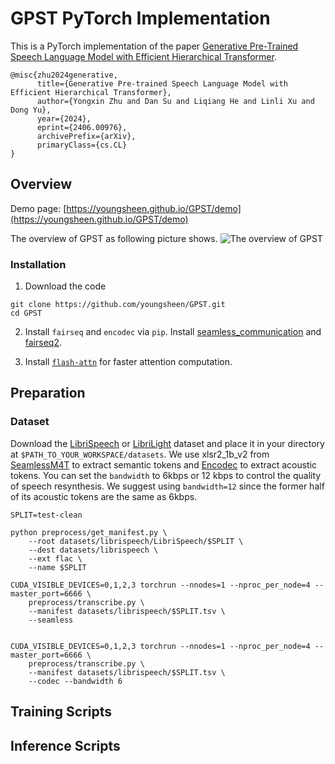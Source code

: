# GPST PyTorch Implementation

This is a PyTorch implementation of the paper [Generative Pre-Trained Speech Language Model with Efficient Hierarchical Transformer](https://arxiv.org/abs/2406.00976v1).
```
@misc{zhu2024generative,
      title={Generative Pre-trained Speech Language Model with Efficient Hierarchical Transformer}, 
      author={Yongxin Zhu and Dan Su and Liqiang He and Linli Xu and Dong Yu},
      year={2024},
      eprint={2406.00976},
      archivePrefix={arXiv},
      primaryClass={cs.CL}
}
```

## Overview

Demo page: [https://youngsheen.github.io/GPST/demo](https://youngsheen.github.io/GPST/demo)

The overview of GPST as following picture shows.
![The overview of GPST](pics/model.png)



### Installation
1. Download the code
```shell 
git clone https://github.com/youngsheen/GPST.git
cd GPST
```

2. Install `fairseq` and `encodec` via `pip`. Install [seamless_communication](https://github.com/facebookresearch/seamless_communication) and [fairseq2](https://github.com/facebookresearch/fairseq2).

3. Install [`flash-attn`](https://github.com/Dao-AILab/flash-attention) for faster attention computation.


## Preparation

### Dataset
Download the [LibriSpeech](https://www.openslr.org/12) or [LibriLight](https://github.com/facebookresearch/libri-light/blob/main/data_preparation/README.md) dataset and place it in your directory at `$PATH_TO_YOUR_WORKSPACE/datasets`. We use xlsr2_1b_v2 from [SeamlessM4T](https://github.com/facebookresearch/seamless_communication) to extract semantic tokens and [Encodec](https://github.com/facebookresearch/encodec) to extract acoustic tokens. You can set the `bandwidth` to 6kbps or 12 kbps to control the quality of speech resynthesis. We suggest using `bandwidth=12` since the former half of its acoustic tokens are the same as 6kbps.

```shell
SPLIT=test-clean

python preprocess/get_manifest.py \
    --root datasets/librispeech/LibriSpeech/$SPLIT \
    --dest datasets/librispeech \
    --ext flac \
    --name $SPLIT

CUDA_VISIBLE_DEVICES=0,1,2,3 torchrun --nnodes=1 --nproc_per_node=4 --master_port=6666 \
    preprocess/transcribe.py \
    --manifest datasets/librispeech/$SPLIT.tsv \
    --seamless


CUDA_VISIBLE_DEVICES=0,1,2,3 torchrun --nnodes=1 --nproc_per_node=4 --master_port=6666 \
    preprocess/transcribe.py \
    --manifest datasets/librispeech/$SPLIT.tsv \
    --codec --bandwidth 6

```

## Training Scripts 

## Inference Scripts 